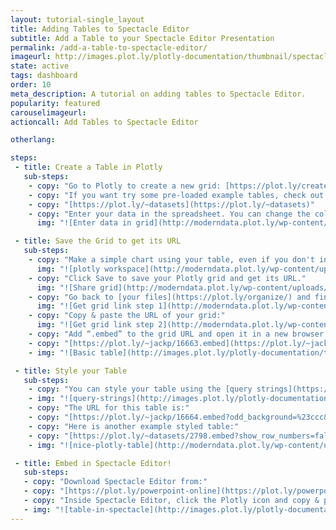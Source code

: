 ```yaml
---
layout: tutorial-single_layout
title: Adding Tables to Spectacle Editor
subtitle: Add a Table to your Spectacle Editor Presentation
permalink: /add-a-table-to-spectacle-editor/
imageurl: http://images.plot.ly/plotly-documentation/thumbnail/spectacle-table.png
state: active
tags: dashboard
order: 10
meta_description: A tutorial on adding tables to Spectacle Editor.
popularity: featured
carouselimageurl:
actioncall: Add Tables to Spectacle Editor

otherlang:

steps:
 - title: Create a Table in Plotly
   sub-steps:
    - copy: "Go to Plotly to create a new grid: [https://plot.ly/create](https://plot.ly/create). You can also upload an Excel or CSV file."
    - copy: "If you want try some pre-loaded example tables, check out:"
    - copy: "[https://plot.ly/~datasets](https://plot.ly/~datasets)"
    - copy: "Enter your data in the spreadsheet. You can change the column titles by selecting 'Rename Header:'"
      img: "![Enter data in grid](http://moderndata.plot.ly/wp-content/uploads/2016/12/rename-header.png)"

 - title: Save the Grid to get its URL
   sub-steps:
    - copy: "Make a simple chart using your table, even if you don't intend to use the chart. You need to create a simple chart in order to save the data. Your workspace should look something like this after creating a simple chart with your data:"
      img: "![plotly workspace](http://moderndata.plot.ly/wp-content/uploads/2016/12/workspace.png)"   
    - copy: "Click Save to save your Plotly grid and get its URL."
      img: "![Share grid](http://moderndata.plot.ly/wp-content/uploads/2016/12/save-table.png)"
    - copy: "Go back to [your files](https://plot.ly/organize/) and find your newly saved Grid. Select the share icon to get its URL:"
      img: "![Get grid link step 1](http://moderndata.plot.ly/wp-content/uploads/2016/12/grid-share-link-1.png)"
    - copy: "Copy & paste the URL of your grid:"
      img: "![Get grid link step 2](http://moderndata.plot.ly/wp-content/uploads/2016/12/grid-share-link-2.png)"      
    - copy: "Add “.embed” to the grid URL and open it in a new browser tab. Your URL should look something like this:"
    - copy: "[https://plot.ly/~jackp/16663.embed](https://plot.ly/~jackp/16663.embed)."
    - img: "![Basic table](http://images.plot.ly/plotly-documentation/thumbnail/basic-table.png)"

 - title: Style your Table
   sub-steps:
    - copy: "You can style your table using the [query strings](https://en.wikipedia.org/wiki/Query_string) below (notice that # has to be replaced with %23 for URL encoding)."
    - img: "![query-strings](http://images.plot.ly/plotly-documentation/thumbnail/table-query-strings.png)"
    - copy: "The URL for this table is:" 
    - copy: "[https://plot.ly/~jackp/16664.embed?odd_background=%23ccc&show_row_numbers=false&border_color=white&header_background=%23004151&align=center&background=%23e6e6e6](https://plot.ly/~jackp/16664.embed?odd_background=%23ccc&show_row_numbers=false&border_color=white&header_background=%23004151&align=center&background=%23e6e6e6)"
    - copy: "Here is another example styled table:"
    - copy: "[https://plot.ly/~datasets/2798.embed?show_row_numbers=false&text_transform=uppercase&header_font_weight=300&header_background=%23ab63fa](https://plot.ly/~datasets/2798.embed?show_row_numbers=false&text_transform=uppercase&header_font_weight=300&header_background=%23ab63fa)"
    - img: "![nice-plotly-table](http://moderndata.plot.ly/wp-content/uploads/2016/12/fun-table.png)"

 - title: Embed in Spectacle Editor!
   sub-steps:
   - copy: "Download Spectacle Editor from:"
   - copy: "[https://plot.ly/powerpoint-online](https://plot.ly/powerpoint-online)"
   - copy: "Inside Spectacle Editor, click the Plotly icon and copy & paste your table URL into the Embed URL text box."
   - img: "![table-in-spectacle](http://images.plot.ly/plotly-documentation/thumbnail/Table+in+SpecEd.png)"
---
```

